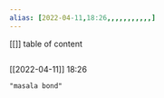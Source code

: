 ```yaml
---
alias: [2022-04-11,18:26,,,,,,,,,,,]
---
```

[[]]
table of content
```toc
```

[[2022-04-11]] 18:26

```query
"masala bond"
```